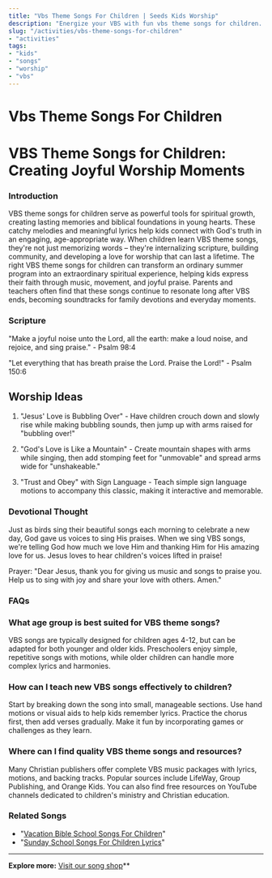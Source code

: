 ```yaml
---
title: "Vbs Theme Songs For Children | Seeds Kids Worship"
description: "Energize your VBS with fun vbs theme songs for children. Engaging worship music and activities for summer children's ministry."
slug: "/activities/vbs-theme-songs-for-children"
- "activities"
tags:
- "kids"
- "songs"
- "worship"
- "vbs"
---
```


# Vbs Theme Songs For Children

# VBS Theme Songs for Children: Creating Joyful Worship Moments

### Introduction
VBS theme songs for children serve as powerful tools for spiritual growth, creating lasting memories and biblical foundations in young hearts. These catchy melodies and meaningful lyrics help kids connect with God's truth in an engaging, age-appropriate way. When children learn VBS theme songs, they're not just memorizing words – they're internalizing scripture, building community, and developing a love for worship that can last a lifetime. The right VBS theme songs for children can transform an ordinary summer program into an extraordinary spiritual experience, helping kids express their faith through music, movement, and joyful praise. Parents and teachers often find that these songs continue to resonate long after VBS ends, becoming soundtracks for family devotions and everyday moments.

### Scripture
"Make a joyful noise unto the Lord, all the earth: make a loud noise, and rejoice, and sing praise." - Psalm 98:4

"Let everything that has breath praise the Lord. Praise the Lord!" - Psalm 150:6

## Worship Ideas
1. "Jesus' Love is Bubbling Over" - Have children crouch down and slowly rise while making bubbling sounds, then jump up with arms raised for "bubbling over!"

2. "God's Love is Like a Mountain" - Create mountain shapes with arms while singing, then add stomping feet for "unmovable" and spread arms wide for "unshakeable."

3. "Trust and Obey" with Sign Language - Teach simple sign language motions to accompany this classic, making it interactive and memorable.

### Devotional Thought
Just as birds sing their beautiful songs each morning to celebrate a new day, God gave us voices to sing His praises. When we sing VBS songs, we're telling God how much we love Him and thanking Him for His amazing love for us. Jesus loves to hear children's voices lifted in praise!

Prayer: "Dear Jesus, thank you for giving us music and songs to praise you. Help us to sing with joy and share your love with others. Amen."

### FAQs

### What age group is best suited for VBS theme songs?
VBS songs are typically designed for children ages 4-12, but can be adapted for both younger and older kids. Preschoolers enjoy simple, repetitive songs with motions, while older children can handle more complex lyrics and harmonies.

### How can I teach new VBS songs effectively to children?
Start by breaking down the song into small, manageable sections. Use hand motions or visual aids to help kids remember lyrics. Practice the chorus first, then add verses gradually. Make it fun by incorporating games or challenges as they learn.

### Where can I find quality VBS theme songs and resources?
Many Christian publishers offer complete VBS music packages with lyrics, motions, and backing tracks. Popular sources include LifeWay, Group Publishing, and Orange Kids. You can also find free resources on YouTube channels dedicated to children's ministry and Christian education.

### Related Songs

- "[Vacation Bible School Songs For Children](/activities/vacation-bible-school-songs-for-children/)"
- "[Sunday School Songs For Children Lyrics](/activities/sunday-school-songs-for-children-lyrics/)"

---

**Explore more:** [Visit our song shop](https://seedskidsworship.com/shop)**

<!-- Schema Markup -->
<script type="application/ld+json">
{
  "@context": "https://schema.org",
  "@type": "MusicRecording",
  "name": "Vbs Theme Songs For Children",
  "byArtist": {
    "@type": "MusicGroup",
    "name": "Seeds Kids Worship"
  },
  "isFamilyFriendly": true,
  "url": "https://seedskidsworship.com/activities/vbs-theme-songs-for-children/"
}
</script>